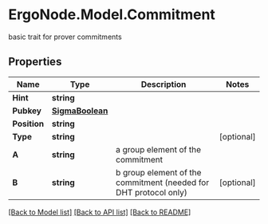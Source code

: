 # ErgoNode.Model.Commitment
basic trait for prover commitments

## Properties

Name | Type | Description | Notes
------------ | ------------- | ------------- | -------------
**Hint** | **string** |  | 
**Pubkey** | [**SigmaBoolean**](SigmaBoolean.md) |  | 
**Position** | **string** |  | 
**Type** | **string** |  | [optional] 
**A** | **string** | a group element of the commitment | 
**B** | **string** | b group element of the commitment (needed for DHT protocol only) | [optional] 

[[Back to Model list]](../README.md#documentation-for-models) [[Back to API list]](../README.md#documentation-for-api-endpoints) [[Back to README]](../README.md)

